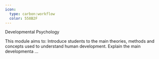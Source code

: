 ```yaml
---
icon:
  type: carbon:workflow
  color: 558B2F
---
```

Developmental Psychology

This module aims to: Introduce students to the main theories, methods and concepts used to understand human development. Explain the main developmenta ... 
